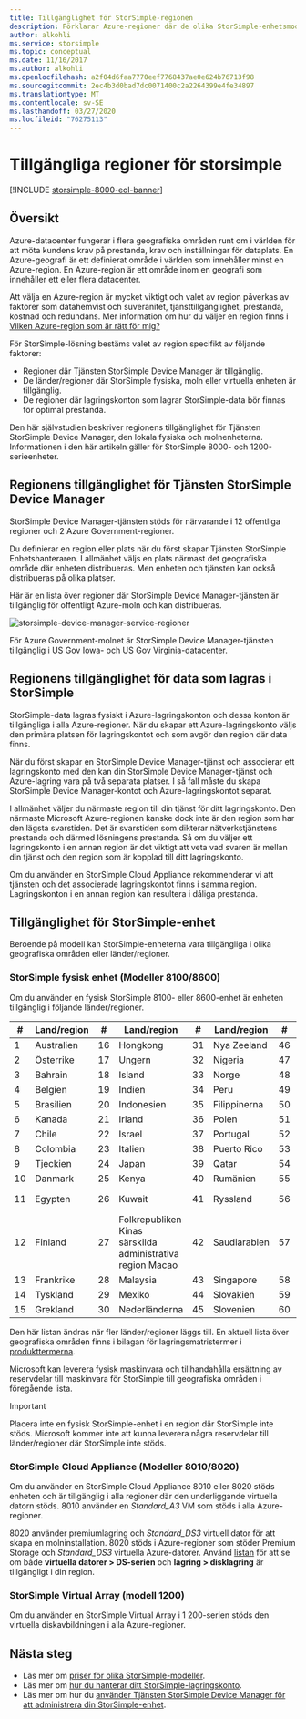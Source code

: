 ```yaml
---
title: Tillgänglighet för StorSimple-regionen
description: Förklarar Azure-regioner där de olika StorSimple-enhetsmodellerna är tillgängliga.
author: alkohli
ms.service: storsimple
ms.topic: conceptual
ms.date: 11/16/2017
ms.author: alkohli
ms.openlocfilehash: a2f04d6faa7770eef7768437ae0e624b76713f98
ms.sourcegitcommit: 2ec4b3d0bad7dc0071400c2a2264399e4fe34897
ms.translationtype: MT
ms.contentlocale: sv-SE
ms.lasthandoff: 03/27/2020
ms.locfileid: "76275113"
---
```

# <a name="available-regions-for-your-storsimple"></a>Tillgängliga regioner för storsimple

[!INCLUDE [storsimple-8000-eol-banner](../../includes/storsimple-8000-eol-banner.md)]

## <a name="overview"></a>Översikt

Azure-datacenter fungerar i flera geografiska områden runt om i världen för att möta kundens krav på prestanda, krav och inställningar för dataplats. En Azure-geografi är ett definierat område i världen som innehåller minst en Azure-region. En Azure-region är ett område inom en geografi som innehåller ett eller flera datacenter.

Att välja en Azure-region är mycket viktigt och valet av region påverkas av faktorer som datahemvist och suveränitet, tjänsttillgänglighet, prestanda, kostnad och redundans. Mer information om hur du väljer en region finns i [Vilken Azure-region som är rätt för mig?](https://azure.microsoft.com/overview/datacenters/how-to-choose/)

För StorSimple-lösning bestäms valet av region specifikt av följande faktorer:

- Regioner där Tjänsten StorSimple Device Manager är tillgänglig.
- De länder/regioner där StorSimple fysiska, moln eller virtuella enheten är tillgänglig.
- De regioner där lagringskonton som lagrar StorSimple-data bör finnas för optimal prestanda.

Den här självstudien beskriver regionens tillgänglighet för Tjänsten StorSimple Device Manager, den lokala fysiska och molnenheterna. Informationen i den här artikeln gäller för StorSimple 8000- och 1200-serieenheter.

## <a name="region-availability-for-storsimple-device-manager-service"></a>Regionens tillgänglighet för Tjänsten StorSimple Device Manager

StorSimple Device Manager-tjänsten stöds för närvarande i 12 offentliga regioner och 2 Azure Government-regioner.

Du definierar en region eller plats när du först skapar Tjänsten StorSimple Enhetshanteraren. I allmänhet väljs en plats närmast det geografiska område där enheten distribueras. Men enheten och tjänsten kan också distribueras på olika platser.

Här är en lista över regioner där StorSimple Device Manager-tjänsten är tillgänglig för offentligt Azure-moln och kan distribueras.

![storsimple-device-manager-service-regioner](./media/storsimple-region/storsimple-device-manager-service-regions.png)

För Azure Government-molnet är StorSimple Device Manager-tjänsten tillgänglig i US Gov Iowa- och US Gov Virginia-datacenter.

## <a name="region-availability-for-data-stored-in-storsimple"></a>Regionens tillgänglighet för data som lagras i StorSimple

StorSimple-data lagras fysiskt i Azure-lagringskonton och dessa konton är tillgängliga i alla Azure-regioner. När du skapar ett Azure-lagringskonto väljs den primära platsen för lagringskontot och som avgör den region där data finns.

När du först skapar en StorSimple Device Manager-tjänst och associerar ett lagringskonto med den kan din StorSimple Device Manager-tjänst och Azure-lagring vara på två separata platser. I så fall måste du skapa StorSimple Device Manager-kontot och Azure-lagringskontot separat.

I allmänhet väljer du närmaste region till din tjänst för ditt lagringskonto. Den närmaste Microsoft Azure-regionen kanske dock inte är den region som har den lägsta svarstiden. Det är svarstiden som dikterar nätverkstjänstens prestanda och därmed lösningens prestanda. Så om du väljer ett lagringskonto i en annan region är det viktigt att veta vad svaren är mellan din tjänst och den region som är kopplad till ditt lagringskonto.

Om du använder en StorSimple Cloud Appliance rekommenderar vi att tjänsten och det associerade lagringskontot finns i samma region. Lagringskonton i en annan region kan resultera i dåliga prestanda.

## <a name="availability-of-storsimple-device"></a>Tillgänglighet för StorSimple-enhet

Beroende på modell kan StorSimple-enheterna vara tillgängliga i olika geografiska områden eller länder/regioner.

### <a name="storsimple-physical-device-models-81008600"></a>StorSimple fysisk enhet (Modeller 8100/8600)

Om du använder en fysisk StorSimple 8100- eller 8600-enhet är enheten tillgänglig i följande länder/regioner.

| #  | Land/region        | #  | Land/region     | #  | Land/region      | #  | Land/region             |
|----|-----------------------|----|--------------------|----|---------------------|----|----------------------------|
| 1  | Australien             | 16 | Hongkong      | 31 | Nya Zeeland         | 46 | Sydafrika               |
| 2  | Österrike               | 17 | Ungern            | 32 | Nigeria             | 47 | Sydkorea                |
| 3  | Bahrain               | 18 | Island            | 33 | Norge              | 48 | Spanien                      |
| 4  | Belgien               | 19 | Indien              | 34 | Peru                | 49 | Sri Lanka                  |
| 5  | Brasilien                | 20 | Indonesien          | 35 | Filippinerna         | 50 | Sverige                     |
| 6  | Kanada                | 21 | Irland            | 36 | Polen              | 51 | Schweiz                |
| 7  | Chile                 | 22 | Israel             | 37 | Portugal            | 52 | Taiwan                     |
| 8  | Colombia              | 23 | Italien              | 38 | Puerto Rico         | 53 | Thailand                   |
| 9  | Tjeckien        | 24 | Japan              | 39 | Qatar               | 54 | Turkiet                     |
| 10 | Danmark               | 25 | Kenya              | 40 | Rumänien             | 55 | Ukraina                    |
| 11 | Egypten                 | 26 | Kuwait             | 41 | Ryssland              | 56 | Förenade Arabemiraten       |
| 12 | Finland               | 27 | Folkrepubliken Kinas särskilda administrativa region Macao          | 42 | Saudiarabien        | 57 | Storbritannien             |
| 13 | Frankrike                | 28 | Malaysia           | 43 | Singapore           | 58 | USA              |
| 14 | Tyskland               | 29 | Mexiko             | 44 | Slovakien            | 59 | Vietnam                    |
| 15 | Grekland                | 30 | Nederländerna        | 45 | Slovenien            | 60 | Kroatien                    |

Den här listan ändras när fler länder/regioner läggs till. En aktuell lista över geografiska områden finns i bilagan för lagringsmatristermer i [produkttermerna](https://www.microsoft.com/en-us/licensing/product-licensing/products).

Microsoft kan leverera fysisk maskinvara och tillhandahålla ersättning av reservdelar till maskinvara för StorSimple till geografiska områden i föregående lista.

> [!IMPORTANT]
> Placera inte en fysisk StorSimple-enhet i en region där StorSimple inte stöds. Microsoft kommer inte att kunna leverera några reservdelar till länder/regioner där StorSimple inte stöds.

### <a name="storsimple-cloud-appliance-models-80108020"></a>StorSimple Cloud Appliance (Modeller 8010/8020)

Om du använder en StorSimple Cloud Appliance 8010 eller 8020 stöds enheten och är tillgänglig i alla regioner där den underliggande virtuella datorn stöds. 8010 använder en _Standard_A3_ VM som stöds i alla Azure-regioner.

8020 använder premiumlagring och _Standard_DS3_ virtuell dator för att skapa en molninstallation. 8020 stöds i Azure-regioner som stöder Premium Storage och _Standard_DS3_ virtuella Azure-datorer. Använd [listan](https://azure.microsoft.com/regions/services/) för att se om både **virtuella datorer > DS-serien** och **lagring > disklagring** är tillgängligt i din region.

### <a name="storsimple-virtual-array-model-1200"></a>StorSimple Virtual Array (modell 1200)

Om du använder en StorSimple Virtual Array i 1 200-serien stöds den virtuella diskavbildningen i alla Azure-regioner.

## <a name="next-steps"></a>Nästa steg

* Läs mer om [priser för olika StorSimple-modeller](https://azure.microsoft.com/pricing/calculator/#storsimple2).
* Läs mer om [hur du hanterar ditt StorSimple-lagringskonto](storsimple-8000-manage-storage-accounts.md).
* Läs mer om hur du [använder Tjänsten StorSimple Device Manager för att administrera din StorSimple-enhet](storsimple-8000-manager-service-administration.md).
